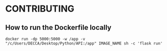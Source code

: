 # CONTRIBUTING

## How to run the Dockerfile locally

```
docker run -dp 5000:5000 -w /app -v "/c/Users/DECCA/Desktop/Python/API:/app" IMAGE_NAME sh -c 'flask run'
```